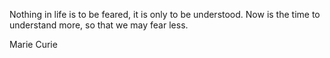 Nothing in life is to be feared, it is only to be understood. Now is the time to understand more, so that we may fear less.

Marie Curie